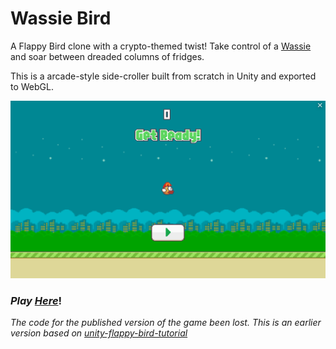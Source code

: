 # Wassie Bird
A Flappy Bird clone with a crypto-themed twist! Take control of a [Wassie](https://www.urbandictionary.com/define.php?term=wassie) and soar between dreaded columns of fridges.

This is a arcade-style side-croller built from scratch in Unity and exported to WebGL.

![alt text](GameScreen.png)


### *Play [Here](https://play.unity.com/mg/other/wassie-bird)*!



*The code for the published version of the game been lost. This is an earlier version based on [unity-flappy-bird-tutorial](https://github.com/zigurous/unity-flappy-bird-tutorial/blob/main/Assets/Scripts/Pipes.cs)*
